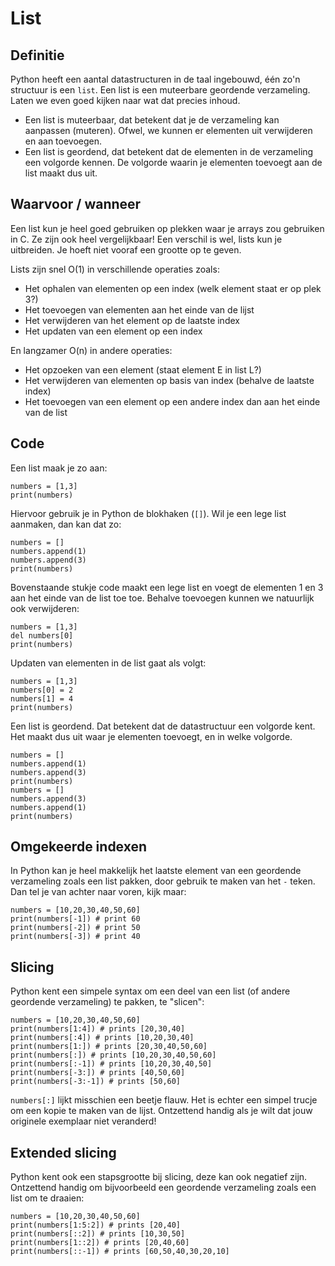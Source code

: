 # List

## Definitie
Python heeft een aantal datastructuren in de taal ingebouwd, één zo'n structuur is een `list`. Een list is een muteerbare geordende verzameling.  Laten we even goed kijken naar wat dat precies inhoud.

- Een list is muteerbaar, dat betekent dat je de verzameling kan aanpassen (muteren). Ofwel, we kunnen er elementen uit verwijderen en aan toevoegen.
- Een list is geordend, dat betekent dat de elementen in de verzameling een volgorde kennen. De volgorde waarin je elementen toevoegt aan de list maakt dus uit.

## Waarvoor / wanneer
Een list kun je heel goed gebruiken op plekken waar je arrays zou gebruiken in C. Ze zijn ook heel vergelijkbaar! Een verschil is wel, lists kun je uitbreiden. Je hoeft niet vooraf een grootte op te geven.

Lists zijn snel O(1) in verschillende operaties zoals:

- Het ophalen van elementen op een index (welk element staat er op plek 3?)
- Het toevoegen van elementen aan het einde van de lijst
- Het verwijderen van het element op de laatste index
- Het updaten van een element op een index

En langzamer O(n) in andere operaties:

- Het opzoeken van een element (staat element E in list L?)
- Het verwijderen van elementen op basis van index (behalve de laatste index)
- Het toevoegen van een element op een andere index dan aan het einde van de list

## Code
Een list maak je zo aan:

    numbers = [1,3]
    print(numbers)

Hiervoor gebruik je in Python de blokhaken (`[]`). Wil je een lege list aanmaken, dan kan dat zo:

    numbers = []
    numbers.append(1)
    numbers.append(3)
    print(numbers)

Bovenstaande stukje code maakt een lege list en voegt de elementen 1 en 3 aan het einde van de list toe toe. Behalve toevoegen kunnen we natuurlijk ook verwijderen:

    numbers = [1,3]
    del numbers[0]
    print(numbers)

Updaten van elementen in de list gaat als volgt:

    numbers = [1,3]
    numbers[0] = 2
    numbers[1] = 4
    print(numbers)

Een list is geordend. Dat betekent dat de datastructuur een volgorde kent. Het maakt dus uit waar je elementen toevoegt, en in welke volgorde.

    numbers = []
    numbers.append(1)
    numbers.append(3)
    print(numbers)
    numbers = []
    numbers.append(3)
    numbers.append(1)
    print(numbers)

## Omgekeerde indexen
In Python kan je heel makkelijk het laatste element van een geordende verzameling zoals een list pakken, door gebruik te maken van het `-` teken. Dan tel je van achter naar voren, kijk maar:

    numbers = [10,20,30,40,50,60]
    print(numbers[-1]) # print 60
    print(numbers[-2]) # print 50
    print(numbers[-3]) # print 40

## Slicing
Python kent een simpele syntax om een deel van een list (of andere geordende verzameling) te pakken, te "slicen":

    numbers = [10,20,30,40,50,60]
    print(numbers[1:4]) # prints [20,30,40]
    print(numbers[:4]) # prints [10,20,30,40]
    print(numbers[1:]) # prints [20,30,40,50,60]
    print(numbers[:]) # prints [10,20,30,40,50,60]
    print(numbers[:-1]) # prints [10,20,30,40,50]
    print(numbers[-3:]) # prints [40,50,60]
    print(numbers[-3:-1]) # prints [50,60]

`numbers[:]` lijkt misschien een beetje flauw. Het is echter een simpel trucje om een kopie te maken van de lijst. Ontzettend handig als je wilt dat jouw originele exemplaar niet veranderd!

## Extended slicing
Python kent ook een stapsgrootte bij slicing, deze kan ook negatief zijn. Ontzettend handig om bijvoorbeeld een geordende verzameling zoals een list om te draaien:

    numbers = [10,20,30,40,50,60]
    print(numbers[1:5:2]) # prints [20,40]
    print(numbers[::2]) # prints [10,30,50]
    print(numbers[1::2]) # prints [20,40,60]
    print(numbers[::-1]) # prints [60,50,40,30,20,10]
